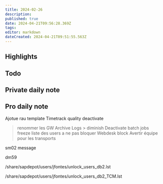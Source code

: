 ```yaml
---
title: 2024-02-26
description: 
published: true
date: 2024-04-21T09:56:28.369Z
tags: 
editor: markdown
dateCreated: 2024-04-21T09:51:55.563Z
---
```


## Highlights

## Todo
## Private daily note

## Pro daily note


Ajotue rau template
Timetrack quality deactivate
> renommer les GW
Archive Logs > diminish
Deactivate batch jobs freeze
liste des users a ne pas bloquer
Webdesk block
Avertir équipe pour les transports

sm02 message

dm59

/share/sapdepot/users/jfontes/unlock_users_db2.lst

/share/sapdepot/users/jfontes/unlock_users_db2_TCM.lst
